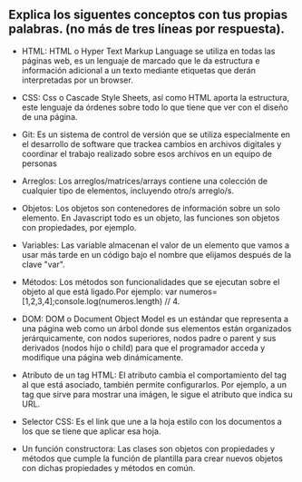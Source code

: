 ## Explica los siguentes conceptos con tus propias palabras. (no más de tres líneas por respuesta).

* HTML: HTML o Hyper Text Markup Language se utiliza en todas las páginas web, es un lenguaje de marcado que le da estructura e información adicional a un texto mediante etiquetas que derán interpretadas por un browser.

* CSS: Css o Cascade Style Sheets, así como HTML aporta la estructura, este lenguaje da órdenes sobre todo lo que tiene que ver con el diseño de una página.

* Git: Es un sistema de control de versión que se utiliza especialmente en el desarrollo de software que trackea cambios en archivos digitales y coordinar el trabajo realizado sobre esos archivos en un equipo de personas

* Arreglos: Los arreglos/matrices/arrays contiene una colección de cualquier tipo de elementos, incluyendo otro/s arreglo/s.

* Objetos: Los objetos son contenedores de información sobre un solo elemento.
En Javascript todo es un objeto, las funciones son objetos con propiedades, por ejemplo.

* Variables: Las variable almacenan el valor de un elemento que vamos a usar más tarde en un código bajo el nombre que elijamos después de la clave "var".

* Métodos: Los métodos son funcionalidades que se ejecutan sobre el objeto al que está ligado.Por ejemplo: var numeros=[1,2,3,4];console.log(numeros.length) // 4.

* DOM: DOM o Document Object Model es un estándar que representa a una página web como un árbol donde sus elementos están organizados jerárquicamente, con nodos superiores, nodos padre o parent y sus derivados (nodos hijo o child) para que el programador acceda y modifique una página web dinámicamente.

* Atributo de un tag HTML: El atributo cambia el comportamiento del tag al que está asociado, también permite configurarlos. Por ejemplo, a un tag que sirve para mostrar una imágen, le sigue el atributo que indica su URL.

* Selector CSS: Es el link que une a la hoja estilo con los documentos a los que se tiene que aplicar esa hoja.

* Un función constructora: Las clases son objetos con propiedades y métodos que cumple la función de plantilla para crear nuevos objetos con dichas propiedades y métodos en común.

